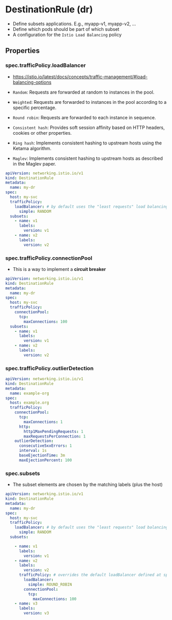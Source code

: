 # DestinationRule (dr)

- Define subsets applications. E.g., myapp-v1, myapp-v2, ...
- Define which pods should be part of which subset
- A configuration for the `Istio Load Balancing` policy

## Properties

### spec.trafficPolicy.loadBalancer

- <https://istio.io/latest/docs/concepts/traffic-management/#load-balancing-options>

- `Random`: Requests are forwarded at random to instances in the pool.
- `Weighted`: Requests are forwarded to instances in the pool according to a specific percentage.
- `Round robin`: Requests are forwarded to each instance in sequence.
- `Consistent hash`: Provides soft session affinity based on HTTP headers, cookies or other properties.
- `Ring hash`: Implements consistent hashing to upstream hosts using the Ketama algorithm.
- `Maglev`: Implements consistent hashing to upstream hosts as described in the Maglev paper.

```yaml
apiVersion: networking.istio.io/v1
kind: DestinationRule
metadata:
  name: my-dr
spec:
  host: my-svc
  trafficPolicy:
    loadBalancer: # by default uses the "least requests" load balancing policy
      simple: RANDOM
  subsets:
    - name: v1
      labels:
        version: v1
    - name: v2
      labels:
        version: v2
```

### spec.trafficPolicy.connectionPool

- This is a way to implement a **circuit breaker**

```yaml
apiVersion: networking.istio.io/v1
kind: DestinationRule
metadata:
  name: my-dr
spec:
  host: my-svc
  trafficPolicy:
    connectionPool:
      tcp:
        maxConnections: 100
  subsets:
    - name: v1
      labels:
        version: v1
    - name: v2
      labels:
        version: v2
```

### spec.trafficPolicy.outlierDetection

```yaml
apiVersion: networking.istio.io/v1
kind: DestinationRule
metadata:
  name: example-org
spec:
  host: example.org
  trafficPolicy:
    connectionPool:
      tcp:
        maxConnections: 1
      http:
        http1MaxPendingRequests: 1
        maxRequestsPerConnection: 1
    outlierDetection:
      consecutive5xxErrors: 1
      interval: 1s
      baseEjectionTime: 3m
      maxEjectionPercent: 100
```

### spec.subsets

- The subset elements are chosen by the matching labels (plus the host)

```yaml
apiVersion: networking.istio.io/v1
kind: DestinationRule
metadata:
  name: my-dr
spec:
  host: my-svc
  trafficPolicy:
    loadBalancer: # by default uses the "least requests" load balancing policy
      simple: RANDOM
  subsets:

    - name: v1
      labels:
        version: v1
    - name: v2
      labels:
        version: v2
      trafficPolicy: # overrides the default loadBalancer defined at spec.trafficPolicy
        loadBalancer:
          simple: ROUND_ROBIN
        connectionPool:
          tcp:
            maxConnections: 100
    - name: v3
      labels:
        version: v3
```
